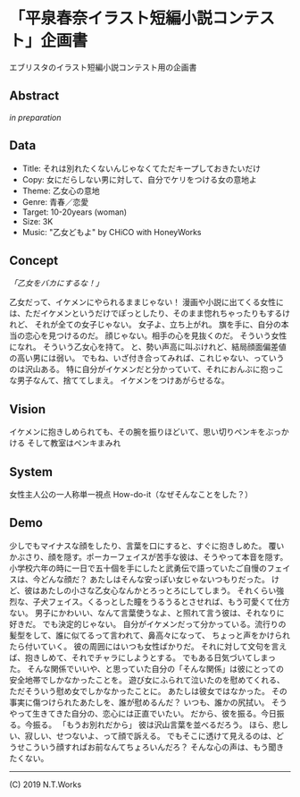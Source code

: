 # 「平泉春奈イラスト短編小説コンテスト」企画書

エブリスタのイラスト短編小説コンテスト用の企画書

## Abstract

_in preparation_

## Data

- Title: それは別れたくないんじゃなくてただキープしておきたいだけ
- Copy: 女にだらしない男に対して、自分でケリをつける女の意地よ
- Theme: 乙女心の意地
- Genre: 青春／恋愛
- Target: 10-20years (woman)
- Size: 3K
- Music: "乙女どもよ" by CHiCO with HoneyWorks

## Concept

_「乙女をバカにするな！」_

乙女だって、イケメンにやられるままじゃない！
漫画や小説に出てくる女性には、ただイケメンというだけでぽっとしたり、そのまま惚れちゃったりもするけれど、
それが全ての女子じゃない。
女子よ、立ち上がれ。
旗を手に、自分の本当の恋心を見つけるのだ。
顔じゃない。相手の心を見抜くのだ。
そういう女性になれ。
そういう乙女心を持て。
と、勢い声高に叫ぶけれど、結局顔面偏差値の高い男には弱い。
でもね、いざ付き合ってみれば、これじゃない、っていうのは沢山ある。
特に自分がイケメンだと分かっていて、それにおんぶに抱っこな男子なんて、捨ててしまえ。
イケメンをつけあがらせるな。

## Vision

イケメンに抱きしめられても、その腕を振りほどいて、思い切りペンキをぶっかける
そして教室はペンキまみれ

## System

女性主人公の一人称単一視点
How-do-it（なぜそんなことをした？）

## Demo

少しでもマイナスな顔をしたり、言葉を口にすると、すぐに抱きしめた。
覆いかぶさり、顔を隠す。ポーカーフェイスが苦手な彼は、そうやって本音を隠す。
小学校六年の時に一日で五十個を手にしたと武勇伝で語っていたご自慢のフェイスは、今どんな顔だ？
あたしはそんな安っぽい女じゃないつもりだった。
けど、彼はあたしの小さな乙女心なんかとろっとろにしてしまう。
それくらい強烈な、子犬フェイス。くるっとした瞳をうるうるとさせれば、もう可愛くて仕方ない。
男子にかわいい、なんて言葉使うなよ、と照れて言う彼は、それなりに好きだ。
でも決定的じゃない。
自分がイケメンだって分かっている。流行りの髪型をして、誰に似てるって言われて、鼻高々になって、
ちょっと声をかけられたら付いていく。
彼の周囲にはいつも女性ばかりだ。
それに対して文句を言えば、抱きしめて、それでチャラにしようとする。
でもある日気づいてしまった。
そんな関係でいいや、と思っていた自分の「そんな関係」は彼にとっての安全地帯でしかなかったことを。
遊び女にふられて泣いたのを慰めてくれる、ただそういう慰め女でしかなかったことに。
あたしは彼女ではなかった。
その事実に傷つけられたあたしを、誰が慰めるんだ？
いつも、誰かの尻拭い。
そうやって生きてきた自分の、恋心には正直でいたい。
だから、彼を振る。今日振る。今振る。
「もうお別れだから」
彼は沢山言葉を並べるだろう。
ほら、悲しい、寂しい、せつないよ、って顔で訴える。
でもそこに透けて見えるのは、どうせこういう顔すればお前なんてちょろいんだろ？
そんな心の声は、もう聞きたくない。

---
(C) 2019 N.T.Works
